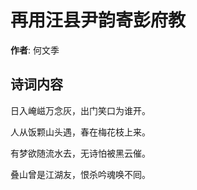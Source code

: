 # 再用汪县尹韵寄彭府教

**作者**: 何文季

## 诗词内容

日入崦嵫万念灰，出门笑口为谁开。

人从饭颗山头遇，春在梅花枝上来。

有梦欲随流水去，无诗怕被黑云催。

叠山曾是江湖友，恨杀吟魂唤不囘。

